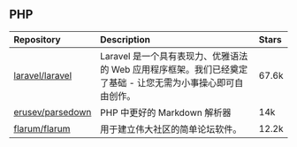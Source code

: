 ## PHP

|Repository|Description|Stars|
|:-|:-|:-|
[laravel/laravel](https://github.com/laravel/laravel)|Laravel 是一个具有表现力、优雅语法的 Web 应用程序框架。我们已经奠定了基础 - 让您无需为小事操心即可自由创作。|67.6k|
[erusev/parsedown](https://github.com/erusev/parsedown)|PHP 中更好的 Markdown 解析器|14k|
[flarum/flarum](https://github.com/flarum/flarum)|用于建立伟大社区的简单论坛软件。|12.2k|